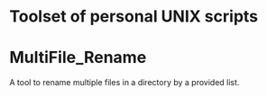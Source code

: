 # Toolset of personal UNIX scripts

# MultiFile_Rename
A tool to rename multiple files in a directory by a provided list.

